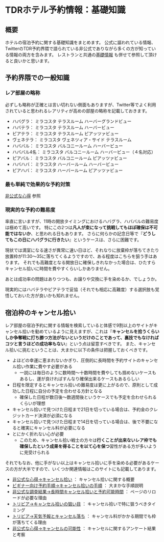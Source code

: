 # TDRホテル予約情報：基礎知識

## 概要

ホテルの宿泊予約に関する基礎知識をまとめます。
公式に謳われている情報、TwitterのTDR予約界隈で語られている非公式でありながら多くの方が知っている情報の両方を含みます。
レストランと共通の[基礎情報](../common/basics.md) も併せて参照して頂けると良いかと思います。


## 予約界隈での一般知識

### レア部屋の略称

必ずしも略称が正確とは言い切れない側面もありますが、Twitter等でよく利用されていると思われるレアリティが高めの部屋の略称を記載しておきます。

* ハバグラ： ミラコスタ テラスルーム ハーバーグランドビュー
* ハバテラ： ミラコスタ テラスルーム ハーバービュー
* ピアテラ： ミラコスタ テラスルーム ピアッツァビュー
* ヴェネテラ： ミラコスタ ヴェネツィア・サイド テラスルーム
* ハババル： ミラコスタ バルコニールーム ハーバービュー
* ハババル4名： ミラコスタ バルコニールーム ハーバービュー（４名対応）
* ピアバル： ミラコスタ バルコニールーム ピアッツァビュー
* ハバハバ： ミラコスタ ハーバールーム ハーバービュー
* ピアハバ： ミラコスタ ハーバールーム ピアッツァビュー


### 最も単純で効果的な予約対策

[非公式な心得](../common/hints.md#最も単純で効果的な予約対策) 参照


### 現実的な予約の難易度

率直に言いますが、11時の開放タイミングにおけるハバグラ、ハババルの難易度は極めて高いです。
特にこの2つは**凡人が束になって挑戦してもほぼ確保は不可能ではないか**、と思われる日もあります。
さらに何らかの記念日等で『**どうしてもこの日にハバグラに行きたい**』というケースは、さらに困難です。

現状では満室になる速さが異常に速い日ほど、それなりに放棄枠が落ちてきたり放置枠が11:30～35に落ちてくるようですので、ある程度はこちらを狙う手はあります。
それでも高難度となる開放日に確保しきれなかった場合は、ひたすらキャンセル拾いに時間を費やすくらいしかありません。

あとは成功率の問題はありつつも、お譲りや交換に手を染めるか、でしょうか。

現実的にはハバテラやピアテラで妥協（それでも相応に高難度）する選択肢も覚悟しておいた方が良いかも知れません。


## 宿泊枠のキャンセル拾い

レア部屋の宿泊予約に関する情報を検索していると体感で9割以上のサイトがキャンセル拾いを勧めているように見えますが、これは『**キャンセルを拾うくらいしか争奪戦に打ち勝つ方法がないというだけのことであって、裏技でもなければコツと言うほどの成功率もない**』という点は留意すべきです。
また、キャンセル拾いに挑むということは、大まかに以下の条件は把握しておくべきです。

* よほどの幸運に恵まれないかぎり、圧倒的に長時間を予約サイトのキャンセル拾い作業に費やす必要がある
    * 一説には毎日のように数時間～十数時間を費やしても掴めないケースもあるし、運が良ければすんなり確保出来るケースもあるらしい
* 日程を限定するとキャンセル拾いの難易度は更に上がるので、原則として成功した日程に自分の予定を合わせる方針となる
    * 確保した日程が数日後～数週間後というケースでも予定を合わせられるくらいが理想
* キャンセル拾いで見つけた日程まで21日を切っている場合は、予約金のクレジットカード決済が必須になる
* キャンセル拾いで見つけた日程まで14日を切っている場合は、後で不要になると確実にキャンセル料が必要になる
* とにかく折れない心が必要
    * このため、キャンセル拾い戦士の方々は**行くことが出来ないレア枠でも確保したという成果を得ることを以て心を保つ**習性がある方が多いように見受けられる

それでもなお、他に手がない以上はキャンセル拾いに手を染める必要があるケースの方が大半ですので、いくつか関連情報はこのサイトにも記載してあります。

* [非公式な心得→キャンセル拾い](../common/hints.md#キャンセル拾い) ： キャンセル拾いに関する概要
* [ビギナー向け予約手順→キャンセル拾いの手順](./for_begginer.md#キャンセル拾いの手順) ： 大まかな手順説明
* [非公式な調査結果→長時間キャンセル拾いと予約可能時間](./research.md#長時間キャンセル拾いと予約可能時間) ： ページのリロードが必要な理由
* [トリビア→キャンセル拾いの狙い目](../common/trivia.md#キャンセル拾いの狙い目) ： キャンセル拾いで特に狙うべきタイミング
* [トリビア→天気予報とキャンセル落ち](../common/trivia.md#天気予報とキャンセル落ち) ： キャンセル料がかかる期間でも枠が落ちてくる理由
* [非公式な心得→キャンセルの可能性](../common/hints.md#キャンセルの可能性) ： キャンセルに関するアンケート結果と考察

